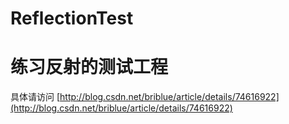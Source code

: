 # ReflectionTest

# 练习反射的测试工程
具体请访问 [http://blog.csdn.net/briblue/article/details/74616922](http://blog.csdn.net/briblue/article/details/74616922)
